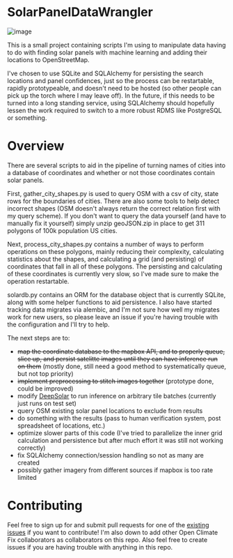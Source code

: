 # SolarPanelDataWrangler

![image](https://i.imgur.com/2fJrBo2.png)

This is a small project containing scripts I'm using to manipulate data having to do with finding solar panels with machine learning and adding their locations to OpenStreetMap.

I've chosen to use SQLite and SQLAlchemy for persisting the search locations and panel confidences, just so the process can be restartable, rapidly prototypeable, and doesn't need to be hosted (so other people can pick up the torch where I may leave off). In the future, if this needs to be turned into a long standing service, using SQLAlchemy should hopefully lessen the work required to switch to a more robust RDMS like PostgreSQL or something.

# Overview

There are several scripts to aid in the pipeline of turning names of cities into a database of coordinates and whether or not those coordinates contain solar panels.

First, gather_city_shapes.py is used to query OSM with a csv of city, state rows for the boundaries of cities. There are also some tools to help detect incorrect shapes (OSM doesn't always return the correct relation first with my query scheme).
If you don't want to query the data yourself (and have to manually fix it yourself) simply unzip geoJSON.zip in place to get 311 polygons of 100k population US cities.

Next, process_city_shapes.py contains a number of ways to perform operations on these polygons, mainly reducing their complexity, calculating statistics about the shapes, and calculating a grid (and persisting) of coordinates that fall in all of these polygons. The persisting and calculating of these coordinates is currently very slow, so I've made sure to make the operation restartable.

solardb.py contains an ORM for the database object that is currently SQLite, along with some helper functions to aid persistence. I also have started tracking data migrates via alembic, and I'm not sure how well my migrates work for new users, so please leave an issue if you're having trouble with the configuration and I'll try to help.

The next steps are to:
- ~~map the coordinate database to the mapbox API, and to properly queue, slice up, and persist satelitte images until they can have inference run on them~~ (mostly done, still need a good method to systematically queue, but not top priority)
- ~~implement preprocessing to stitch images together~~ (prototype done, could be improved)
- modify [DeepSolar](https://github.com/typicalTYLER/DeepSolar) to run inference on arbitrary tile batches (currently just runs on test set)
- query OSM existing solar panel locations to exclude from results
- do something with the results (pass to human verification system, post spreadsheet of locations, etc.)
- optimize slower parts of this code (I've tried to parallelize the inner grid calculation and persistence but after much effort it was still not working correctly)
- fix SQLAlchemy connection/session handling so not as many are created
- possibly gather imagery from different sources if mapbox is too rate limited

# Contributing

Feel free to sign up for and submit pull requests for one of the [existing issues](https://github.com/typicalTYLER/SolarPanelDataWrangler/issues) if you want to contribute! I'm also down to add other Open Climate Fix collaborators as collaborators on this repo. Also feel free to create issues if you are having trouble with anything in this repo.

